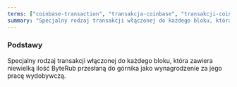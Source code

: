 ```yaml
---
terms: ["coinbase-transaction", "transakcja-coinbase", "transakcji-coinbase", "transakcją-coinbase", "transakcję-coinbase"]
summary: "Specjalny rodzaj transakcji włączonej do każdego bloku, która zawiera niewielką ilość ByteRub przesłaną do górnika jako wynagrodzenie za jego pracę wydobywczą."
---
```


### Podstawy

Specjalny rodzaj transakcji włączonej do każdego bloku, która zawiera niewielką ilość ByteRub przesłaną do górnika jako wynagrodzenie za jego pracę wydobywczą.
